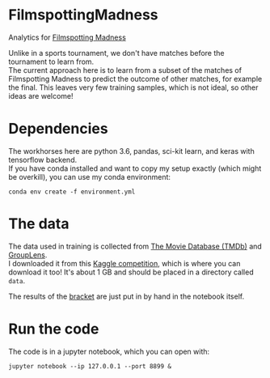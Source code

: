 # FilmspottingMadness
Analytics for [Filmspotting Madness](https://www.filmspotting.net/madness/)

Unlike in a sports tournament, we don't have matches before the tournament to learn from.  
The current approach here is to learn from a subset of the matches of Filmspotting Madness to predict the outcome of other matches, for example the final.
This leaves very few training samples, which is not ideal, so other ideas are welcome!

# Dependencies
The workhorses here are python 3.6, pandas, sci-kit learn, and keras with tensorflow backend.  
If you have conda installed and want to copy my setup exactly (which might be overkill), you can use my conda environment:

```
conda env create -f environment.yml
```

# The data
The data used in training is collected from [The Movie Database (TMDb)](https://www.themoviedb.org/?language=en) 
and [GroupLens](https://grouplens.org/datasets/movielens/latest/).  
I downloaded it from this [Kaggle competition](https://www.kaggle.com/rounakbanik/the-movies-dataset), which is where you can download it too!
It's about 1 GB and should be placed in a directory called `data`.

The results of the [bracket](https://challonge.com/madness2018) are just put in by hand in the notebook itself.


# Run the code

The code is in a jupyter notebook, which you can open with:
```
jupyter notebook --ip 127.0.0.1 --port 8899 &
```


